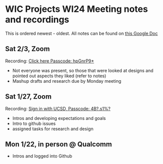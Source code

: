 # WIC Projects WI24 Meeting notes and recordings

This is ordered newest - oldest.
All notes can be found on [this Google Doc](https://docs.google.com/document/d/1B8f8k2LnjE2M5KtwAgzMyi6ykG7SgdRIZNE3vEkffZ4/edit?usp=sharing)

## Sat 2/3, Zoom
Recording: [Click here Passcode: hpGnrP9*](https://ucsd.zoom.us/rec/share/_LYT3huxzCWPAyrZ3rsDZOO6Xu0PQOOuogn3xFa_b9GKFh8yAFhCAr0vfi1gWPxY.eNs5svqE3z1EyHHW?startTime=1706986073000)

- Not everyone was present, so those that were looked at designs and pointed out aspects they liked (refer to notes)
- Mashup drafts and research due by Monday meeting

## Sat 1/27, Zoom
Recording: [Sign in with UCSD, Passcode: 4B?.s1%?](https://ucsd.zoom.us/rec/share/uwIYwrTP8fOsQezZAGXnJhpFEOUp-52efDKJalED0H-q5bJQ_YWrM23L--COvyat.TR4EU1FIp_nU56Jr?startTime=1706381689000
)
- Intros and developing expectations and goals
- Intro to github issues
- assigned tasks for research and design

## Mon 1/22, in person @ Qualcomm
- Intros and logged into Github
